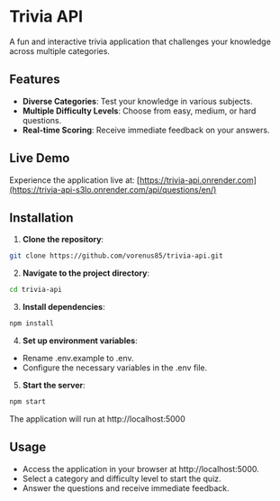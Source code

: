 ﻿# Trivia API

A fun and interactive trivia application that challenges your knowledge across multiple categories.

## Features

- **Diverse Categories**: Test your knowledge in various subjects.
- **Multiple Difficulty Levels**: Choose from easy, medium, or hard questions.
- **Real-time Scoring**: Receive immediate feedback on your answers.

## Live Demo

Experience the application live at: [https://trivia-api.onrender.com](https://trivia-api-s3lo.onrender.com/api/questions/en/)

## Installation

1. **Clone the repository**:

```bash
git clone https://github.com/vorenus85/trivia-api.git
```

2. **Navigate to the project directory**:

```bash
cd trivia-api
```

3. **Install dependencies**:

```bash
npm install
```

4. **Set up environment variables**:

- Rename .env.example to .env.
- Configure the necessary variables in the .env file.

5. **Start the server**:

```bash
npm start
```

The application will run at http://localhost:5000

## Usage

- Access the application in your browser at http://localhost:5000.
- Select a category and difficulty level to start the quiz.
- Answer the questions and receive immediate feedback.
